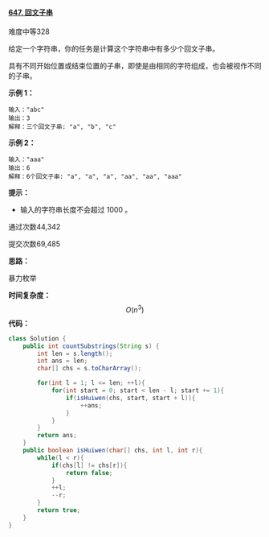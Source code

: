 #### [647. 回文子串](https://leetcode-cn.com/problems/palindromic-substrings/)

难度中等328

给定一个字符串，你的任务是计算这个字符串中有多少个回文子串。

具有不同开始位置或结束位置的子串，即使是由相同的字符组成，也会被视作不同的子串。

 

**示例 1：**

```
输入："abc"
输出：3
解释：三个回文子串: "a", "b", "c"
```

**示例 2：**

```
输入："aaa"
输出：6
解释：6个回文子串: "a", "a", "a", "aa", "aa", "aaa"
```

 

**提示：**

- 输入的字符串长度不会超过 1000 。

通过次数44,342

提交次数69,485



**思路：**

暴力枚举

**时间复杂度：**
$$
O(n^3)
$$
**代码：**

```java
class Solution {
    public int countSubstrings(String s) {
        int len = s.length();
        int ans = len;
        char[] chs = s.toCharArray();

        for(int l = 1; l <= len; ++l){
            for(int start = 0; start < len - l; start += 1){
                if(isHuiwen(chs, start, start + l)){
                    ++ans;
                }
            }
        }
        return ans;
    }
    public boolean isHuiwen(char[] chs, int l, int r){
        while(l < r){
            if(chs[l] != chs[r]){
                return false;
            }
            ++l;
            --r;
        }
        return true;
    }
}
```

